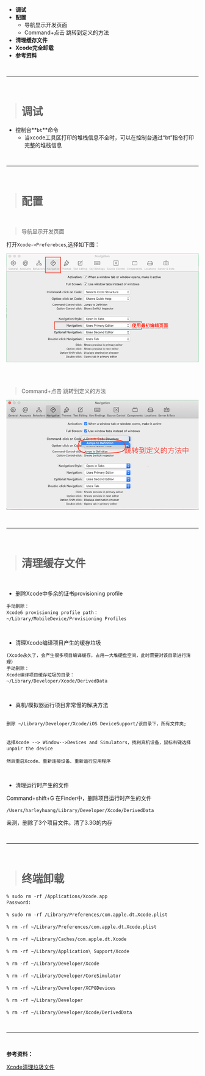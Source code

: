 
- **调试**
- **配置**
	- 导航显示开发页面 
	- Command+点击 跳转到定义的方法
- **清理缓存文件**
- **Xcode完全卸载**
- **参考资料**



<br/>

***
<br/>

># 调试

- 控制台**`bt`**命令
	- 当xcode工具区打印的堆栈信息不全时，可以在控制台通过“bt”指令打印完整的堆栈信息







<br/>

***
<br/>

># 配置

<br/>

> 导航显示开发页面

打开`Xcode->Preferebces`,选择如下图：

![z46](https://raw.githubusercontent.com/harleyGit/StudyNotes/master/Pictures/z46.png)

<br/>
<br/>

> Command+点击 跳转到定义的方法

![z47](https://raw.githubusercontent.com/harleyGit/StudyNotes/master/Pictures/z47.png)


<br/>

***
<br/>

># 清理缓存文件

<br/>

-	删除Xcode中多余的证书provisioning profile 

```
手动删除： 
Xcode6 provisioning profile path： 
~/Library/MobileDevice/Provisioning Profiles
```

<br/>

-	清理Xcode编译项目产生的缓存垃圾 

```
(Xcode永久了，会产生很多项目编译缓存，占用一大堆硬盘空间，此时需要对该目录进行清理） 
手动删除： 
Xcode编译项目缓存垃圾的目录： 
~/Library/Developer/Xcode/DerivedData
```


<br/>

- 真机/模拟器运行项目非常慢的解决方法

```

删除 ~/Library/Developer/Xcode/iOS DeviceSupport/该目录下，所有文件夹;


选择Xcode --> Window-->Devices and Simulators，找到真机设备，鼠标右键选择unpair the device

然后重启Xcode、重新连接设备、重新运行应用程序

```


<br/>

- 清理运行时产生的文件

Command+shift+G 在Finder中，删除项目运行时产生的文件

```
/Users/harleyhuang/Library/Developer/Xcode/DerivedData
```
亲测，删除了3个项目文件。清了3.3G的内存

<br/>

***
<br/>


># 终端卸载

```
% sudo rm -rf /Applications/Xcode.app
Password:

% sudo rm -rf /Library/Preferences/com.apple.dt.Xcode.plist

% rm -rf ~/Library/Preferences/com.apple.dt.Xcode.plist

% rm -rf ~/Library/Caches/com.apple.dt.Xcode

% rm -rf ~/Library/Application\ Support/Xcode

% rm -rf ~/Library/Developer/Xcode

% rm -rf ~/Library/Developer/CoreSimulator

% rm -rf ~/Library/Developer/XCPGDevices

% rm -rf ~/Library/Developer

% rm -rf ~/Library/Developer/Xcode/DerivedData
```


<br/>

***
<br/>

**参考资料：**

[Xcode清理垃圾文件](https://www.jianshu.com/p/4540d34431db)
